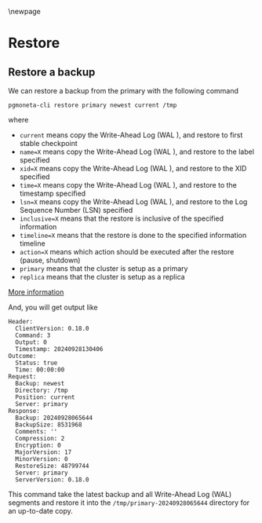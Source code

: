 \newpage

# Restore

## Restore a backup

We can restore a backup from the primary with the following command

```
pgmoneta-cli restore primary newest current /tmp
```

where

* `current` means copy the Write-Ahead Log (WAL ), and restore to first stable checkpoint
* `name=X` means copy the Write-Ahead Log (WAL ), and restore to the label specified
* `xid=X` means copy the Write-Ahead Log (WAL ), and restore to the XID specified
* `time=X` means copy the Write-Ahead Log (WAL ), and restore to the timestamp specified
* `lsn=X` means copy the Write-Ahead Log (WAL ), and restore to the Log Sequence Number (LSN) specified
* `inclusive=X` means that the restore is inclusive of the specified information
* `timeline=X` means that the restore is done to the specified information timeline
* `action=X` means which action should be executed after the restore (pause, shutdown)
* `primary` means that the cluster is setup as a primary
* `replica` means that the cluster is setup as a replica

[More information](https://www.postgresql.org/docs/current/runtime-config-wal.html#RUNTIME-CONFIG-WAL-RECOVERY-TARGET)

And, you will get output like

```
Header:
  ClientVersion: 0.18.0
  Command: 3
  Output: 0
  Timestamp: 20240928130406
Outcome:
  Status: true
  Time: 00:00:00
Request:
  Backup: newest
  Directory: /tmp
  Position: current
  Server: primary
Response:
  Backup: 20240928065644
  BackupSize: 8531968
  Comments: ''
  Compression: 2
  Encryption: 0
  MajorVersion: 17
  MinorVersion: 0
  RestoreSize: 48799744
  Server: primary
  ServerVersion: 0.18.0
```


This command take the latest backup and all Write-Ahead Log (WAL) segments and restore it into the `/tmp/primary-20240928065644` directory for an up-to-date copy.
